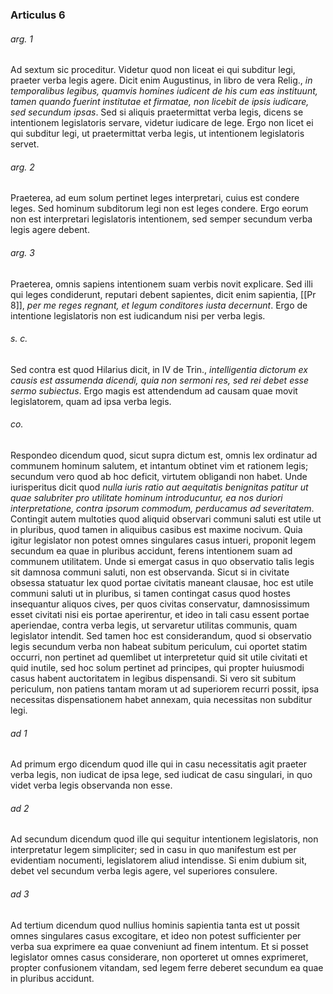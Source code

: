 ### Articulus 6

###### arg. 1
Ad sextum sic proceditur. Videtur quod non liceat ei qui subditur legi, praeter verba legis agere. Dicit enim Augustinus, in libro de vera Relig., *in temporalibus legibus, quamvis homines iudicent de his cum eas instituunt, tamen quando fuerint institutae et firmatae, non licebit de ipsis iudicare, sed secundum ipsas*. Sed si aliquis praetermittat verba legis, dicens se intentionem legislatoris servare, videtur iudicare de lege. Ergo non licet ei qui subditur legi, ut praetermittat verba legis, ut intentionem legislatoris servet.

###### arg. 2
Praeterea, ad eum solum pertinet leges interpretari, cuius est condere leges. Sed hominum subditorum legi non est leges condere. Ergo eorum non est interpretari legislatoris intentionem, sed semper secundum verba legis agere debent.

###### arg. 3
Praeterea, omnis sapiens intentionem suam verbis novit explicare. Sed illi qui leges condiderunt, reputari debent sapientes, dicit enim sapientia, [[Pr 8]], *per me reges regnant, et legum conditores iusta decernunt*. Ergo de intentione legislatoris non est iudicandum nisi per verba legis.

###### s. c.
Sed contra est quod Hilarius dicit, in IV de Trin., *intelligentia dictorum ex causis est assumenda dicendi, quia non sermoni res, sed rei debet esse sermo subiectus*. Ergo magis est attendendum ad causam quae movit legislatorem, quam ad ipsa verba legis.

###### co.
Respondeo dicendum quod, sicut supra dictum est, omnis lex ordinatur ad communem hominum salutem, et intantum obtinet vim et rationem legis; secundum vero quod ab hoc deficit, virtutem obligandi non habet. Unde iurisperitus dicit quod *nulla iuris ratio aut aequitatis benignitas patitur ut quae salubriter pro utilitate hominum introducuntur, ea nos duriori interpretatione, contra ipsorum commodum, perducamus ad severitatem*. Contingit autem multoties quod aliquid observari communi saluti est utile ut in pluribus, quod tamen in aliquibus casibus est maxime nocivum. Quia igitur legislator non potest omnes singulares casus intueri, proponit legem secundum ea quae in pluribus accidunt, ferens intentionem suam ad communem utilitatem. Unde si emergat casus in quo observatio talis legis sit damnosa communi saluti, non est observanda. Sicut si in civitate obsessa statuatur lex quod portae civitatis maneant clausae, hoc est utile communi saluti ut in pluribus, si tamen contingat casus quod hostes insequantur aliquos cives, per quos civitas conservatur, damnosissimum esset civitati nisi eis portae aperirentur, et ideo in tali casu essent portae aperiendae, contra verba legis, ut servaretur utilitas communis, quam legislator intendit. Sed tamen hoc est considerandum, quod si observatio legis secundum verba non habeat subitum periculum, cui oportet statim occurri, non pertinet ad quemlibet ut interpretetur quid sit utile civitati et quid inutile, sed hoc solum pertinet ad principes, qui propter huiusmodi casus habent auctoritatem in legibus dispensandi. Si vero sit subitum periculum, non patiens tantam moram ut ad superiorem recurri possit, ipsa necessitas dispensationem habet annexam, quia necessitas non subditur legi.

###### ad 1
Ad primum ergo dicendum quod ille qui in casu necessitatis agit praeter verba legis, non iudicat de ipsa lege, sed iudicat de casu singulari, in quo videt verba legis observanda non esse.

###### ad 2
Ad secundum dicendum quod ille qui sequitur intentionem legislatoris, non interpretatur legem simpliciter; sed in casu in quo manifestum est per evidentiam nocumenti, legislatorem aliud intendisse. Si enim dubium sit, debet vel secundum verba legis agere, vel superiores consulere.

###### ad 3
Ad tertium dicendum quod nullius hominis sapientia tanta est ut possit omnes singulares casus excogitare, et ideo non potest sufficienter per verba sua exprimere ea quae conveniunt ad finem intentum. Et si posset legislator omnes casus considerare, non oporteret ut omnes exprimeret, propter confusionem vitandam, sed legem ferre deberet secundum ea quae in pluribus accidunt.

